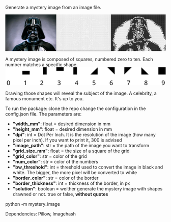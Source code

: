 Generate a mystery image from an image file. 

![Example](/images_readme/Vador.jpg)

A mystery image is composed of squares, numbered zero to ten. Each number matches a specific shape.
![Shapes](/images_readme/shapes.png)

Drawing those shapes will reveal the subject of the image. A celebrity, a famous monument etc. It's up to you.

To run the package:
clone the repo
change the configuration in the config.json file. The parameters are:
- **"width_mm"**: float = desired dimension in mm
- **"height_mm"**: float = desired dimension in mm
- **"dpi"**: int = Dot Per Inch. It is the resolution of the image (how many pixel per inch). If you want to print it, 300 is advised
- **"image_path"**: str = the path of the image you want to transform
- **"grid_size_mm"**: float = the size of a square of the grid
- **"grid_color"**: str = color of the grid
- **"num_color"**: str = color of the numbers
- **"bw_threshold"**: int = threshold used to convert the image in black and white. The bigger, the more pixel will be converted to white
- **"border_color"**: str = color of the border
- **"border_thickness"**: int = thickness of the border, in px
- **"solution"**: boolean = weither generate the mystery image with shapes drawned or not. true or false, **without quotes**


python -m mystery_image



Dependencies:
Pillow, Imagehash
